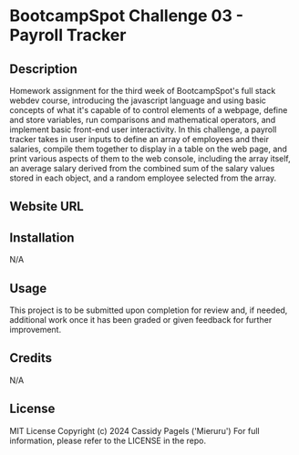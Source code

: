 # BootcampSpot Challenge 03 - Payroll Tracker

## Description

Homework assignment for the third week of BootcampSpot's full stack webdev course, introducing the javascript language and using basic concepts of what it's capable of to control elements of a webpage, define and store variables, run comparisons and mathematical operators, and implement basic front-end user interactivity. In this challenge, a payroll tracker takes in user inputs to define an array of employees and their salaries, compile them together to display in a table on the web page, and print various aspects of them to the web console, including the array itself, an average salary derived from the combined sum of the salary values stored in each object, and a random employee selected from the array.

## Website URL

## Installation

N/A

## Usage

This project is to be submitted upon completion for review and, if needed, additional work once it has been graded or given feedback for further improvement.

## Credits

N/A

## License

MIT License Copyright (c) 2024 Cassidy Pagels ('Mieruru') For full information, please refer to the LICENSE in the repo.